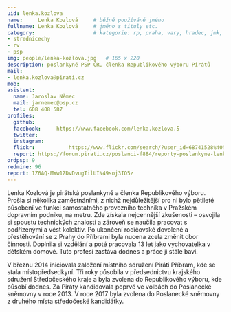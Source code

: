 ```yaml
---
uid: lenka.kozlova
name:     Lenka Kozlová  	# běžně používáné jméno
fullname: Lenka Kozlová  	# jméno s tituly etc.
category:                 	# kategorie: rp, praha, vary, hradec, jmk, senat
- strednicechy
- rv
- psp
img: people/lenka-kozlova.jpg   # 165 x 220
description: poslankyně PSP ČR, členka Republikového výboru Pirátů             	# kratký popis, max 160 znaků
mail:
- lenka.kozlova@pirati.cz
mob: 
asistent:
  name: Jaroslav Němec
  mail: jarnemec@psp.cz
  tel: 608 408 587
profiles:
  github:       
  facebook:     https://www.facebook.com/lenka.kozlova.5
  twitter: 	
  instagram:    
  flickr:		    https://www.flickr.com/search/?user_id=68741528%40N03&sort=date-taken-desc&view_all=1&text=lenka%20kozlov%C3%A1
  report: https://forum.pirati.cz/poslanci-f884/reporty-poslankyne-lenky-kozlove-t39038.html
ordpsp: 9
redmine: 96
report: 1Z6AQ-MWw1ZDvDvugTilUIN49soj3IO5z
---
```


Lenka Kozlová je pirátská poslankyně a členka Republikového výboru. Prošla si několika zaměstnáními, z nichž nejdůležitější pro ni bylo pětileté působení ve funkci samostatného provozního technika v Pražském dopravním podniku, na metru. Zde získala nejcennější zkušenosti – osvojila si spoustu technických znalostí a zároveň se naučila pracovat s podřízenými a vést kolektiv. Po ukončení rodičovské dovolené a přestěhování se z Prahy do Příbrami byla nucena zcela změnit obor činnosti. Doplnila si vzdělání a poté pracovala 13 let jako vychovatelka v dětském domově. Tuto profesi zastává dodnes a práce ji stále baví.

V březnu 2014 iniciovala založení místního sdružení Piráti Příbram, kde se stala místopředsedkyní. Tři roky působila v předsednictvu krajského sdružení Středočeského kraje a byla zvolena do Republikového výboru, kde působí dodnes. Za Piráty kandidovala poprvé ve volbách do Poslanecké sněmovny v roce 2013. V roce 2017 byla zvolena do Poslanecké sněmovny z druhého místa středočeské kandidátky. 
